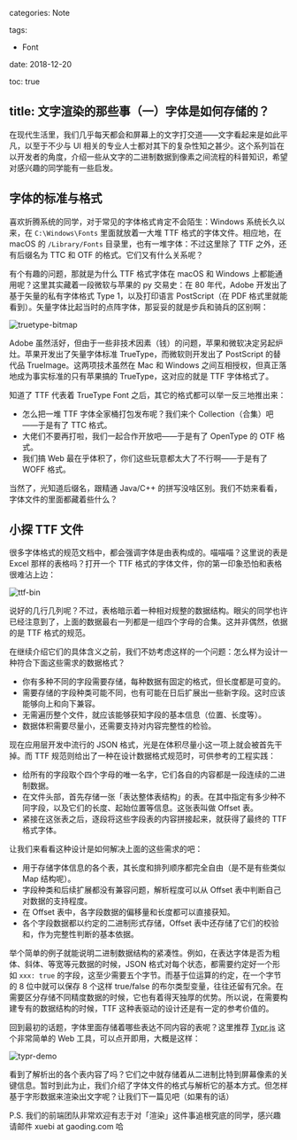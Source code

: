 categories: Note

tags:

- Font

date: 2018-12-20

toc: true

title: 文字渲染的那些事（一）字体是如何存储的？
---

在现代生活里，我们几乎每天都会和屏幕上的文字打交道——文字看起来是如此平凡，以至于不少与 UI 相关的专业人士都对其下的复杂性知之甚少。这个系列旨在以开发者的角度，介绍一些从文字的二进制数据到像素之间流程的科普知识，希望对感兴趣的同学能有一些启发。

<!--more-->


## 字体的标准与格式

喜欢折腾系统的同学，对于常见的字体格式肯定不会陌生：Windows 系统长久以来，在 `C:\Windows\Fonts` 里面就放着一大堆 TTF 格式的字体文件。相应地，在 macOS 的 `/Library/Fonts` 目录里，也有一堆字体：不过这里除了 TTF 之外，还有后缀名为 TTC 和 OTF 的格式。它们又有什么关系呢？

有个有趣的问题，那就是为什么 TTF 格式字体在 macOS 和 Windows 上都能通用呢？这里其实藏着一段微软与苹果的 py 交易史：在 80 年代，Adobe 开发出了基于矢量的私有字体格式 Type 1，以及打印语言 PostScript（在 PDF 格式里就能看到）。矢量字体比起当时的点阵字体，那妥妥的就是步兵和骑兵的区别啊：

![truetype-bitmap](/images/text-in-depth/truetype-bitmap.gif)

Adobe 虽然活好，但由于一些非技术因素（钱）的问题，苹果和微软决定另起炉灶。苹果开发出了矢量字体标准 TrueType，而微软则开发出了 PostScript 的替代品 TrueImage。这两项技术虽然在 Mac 和 Windows 之间互相授权，但真正落地成为事实标准的只有苹果搞的 TrueType，这对应的就是 TTF 字体格式了。

知道了 TTF 代表着 TrueType Font 之后，其它的格式都可以举一反三地推出来：

* 怎么把一堆 TTF 字体全家桶打包发布呢？我们来个 Collection（合集）吧——于是有了 TTC 格式。
* 大佬们不要再打啦，我们一起合作开放吧——于是有了 OpenType 的 OTF 格式。
* 我们搞 Web 最在乎体积了，你们这些玩意都太大了不行啊——于是有了 WOFF 格式。

当然了，光知道后缀名，跟精通 Java/C++ 的拼写没啥区别。我们不妨来看看，字体文件的里面都藏着些什么？


## 小探 TTF 文件

很多字体格式的规范文档中，都会强调字体是由表构成的。喵喵喵？这里说的表是 Excel 那样的表格吗？打开一个 TTF 格式的字体文件，你的第一印象恐怕和表格很难沾上边：

![ttf-bin](/images/text-in-depth/ttf-bin.png)

说好的几行几列呢？不过，表格暗示着一种相对规整的数据结构。眼尖的同学也许已经注意到了，上面的数据最右一列都是一组四个字母的合集。这并非偶然，依据的是 TTF 格式的规范。

在继续介绍它们的具体含义之前，我们不妨考虑这样的一个问题：怎么样为设计一种符合下面这些需求的数据格式？

* 你有多种不同的字段需要存储，每种数据有固定的格式，但长度都是可变的。
* 需要存储的字段种类可能不同，也有可能在日后扩展出一些新字段。这时应该能够向上和向下兼容。
* 无需遍历整个文件，就应该能够获知字段的基本信息（位置、长度等）。
* 数据体积需要尽量小，还需要支持对内容完整性的检验。

现在应用层开发中流行的 JSON 格式，光是在体积尽量小这一项上就会被首先干掉。而 TTF 规范则给出了一种在设计数据格式规范时，可供参考的工程实践：

* 给所有的字段取个四个字母的唯一名字，它们各自的内容都是一段连续的二进制数据。
* 在文件头部，首先存储一张「表达整体表结构」的表。在其中指定有多少种不同字段，以及它们的长度、起始位置等信息。这张表叫做 Offset 表。
* 紧接在这张表之后，逐段将这些字段表的内容拼接起来，就获得了最终的 TTF 格式字体。

让我们来看看这种设计是如何解决上面的这些需求的吧：

* 用于存储字体信息的各个表，其长度和排列顺序都完全自由（是不是有些类似 Map 结构呢）。
* 字段种类和后续扩展都没有兼容问题，解析程度可以从 Offset 表中判断自己对数据的支持程度。
* 在 Offset 表中，各字段数据的偏移量和长度都可以直接获知。
* 各个字段数据都以约定的二进制形式存储，Offset 表中还存储了它们的校验和，作为完整性判断的基本依据。

举个简单的例子就能说明二进制数据结构的紧凑性。例如，在表达字体是否为粗体、斜体、等宽等元数据的时候，JSON 格式对每个状态，都需要约定好一个形如 `xxx: true` 的字段，这至少需要五个字节。而基于位运算的约定，在一个字节的 8 位中就可以保存 8 个这样 true/false 的布尔类型变量，往往还留有冗余。在需要区分存储不同精度数据的时候，它也有着得天独厚的优势。所以说，在需要构建专有的数据结构的时候，TTF 这种表驱动的设计还是有一定的参考价值的。

回到最初的话题，字体里面存储着哪些表达不同内容的表呢？这里推荐 [Typr.js](https://photopea.github.io/Typr.js/) 这个非常简单的 Web 工具，可以点开即用，大概是这样：

![typr-demo](/images/text-in-depth/typr-demo.png)

看到了解析出的各个表内容了吗？它们之中就存储着从二进制比特到屏幕像素的关键信息。暂时到此为止，我们介绍了字体文件的格式与解析它的基本方式。但怎样基于字形数据来渲染出文字呢？让我们下一篇见吧（如果有的话）

P.S. 我们的前端团队非常欢迎有志于对「渲染」这件事追根究底的同学，感兴趣请邮件 xuebi at gaoding.com 哈
